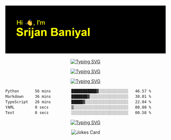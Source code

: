 ![Header](./header.png)


<p align="center">
 <a href="https://git.io/typing-svg"><img src="https://readme-typing-svg.demolab.com?font=Plaster&size=75&pause=1000&center=true&vCenter=true&width=1500&height=200&lines=Welcome+to+my+GitHub+Profile" alt="Typing SVG" /></a>
</p>

<p>
</p>

<p align="center">
<a href="https://git.io/typing-svg"><img src="https://readme-typing-svg.demolab.com?font=Press+Start+2P&size=40&duration=6000&pause=10000&color=FF0000&center=true&vCenter=true&width=450&height=60&lines=Currently" alt="Typing SVG" /></a>

</p>



<p align="center">
  <a href="https://git.io/typing-svg"><img src="https://readme-typing-svg.demolab.com?font=Tilt+Prism&size=30&pause=1000&color=0FF75B&center=true&vCenter=true&width=800&height=80&lines=Time+spent+on+various+Programming+languages" alt="Typing SVG" /></a>
</p>

<!--START_SECTION:waka-->

```txt
Python       56 mins         ███████████▓░░░░░░░░░░░░░   46.57 %
Markdown     36 mins         ███████▓░░░░░░░░░░░░░░░░░   30.01 %
TypeScript   26 mins         █████▓░░░░░░░░░░░░░░░░░░░   22.04 %
YAML         0 secs          ▒░░░░░░░░░░░░░░░░░░░░░░░░   00.80 %
Text         0 secs          ░░░░░░░░░░░░░░░░░░░░░░░░░   00.58 %
```

<!--END_SECTION:waka-->

<p align="center">
<a href="https://git.io/typing-svg"><img src="https://readme-typing-svg.demolab.com?font=Dancing+Script&size=40&pause=1000&color=EEF768&center=true&width=450&height=60&lines=Jokes+Of+The+Day" alt="Typing SVG" /></a>
</p>
<p align="center">
<img src="https://readme-jokes.vercel.app/api" alt="Jokes Card" />
</p>